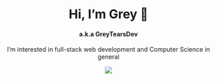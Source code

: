 <h1 align="center">Hi, I’m Grey 👋</h1>
<h4 align="center">a.k.a GreyTearsDev</h4>


<p align="center">I’m interested in full-stack web development and Computer Science in general</p>

<p align="center">
  <a href="https://skillicons.dev">
    <img src="https://skillicons.dev/icons?i=css,html,javascript,rust,react,nodejs,express,prisma,mysql,sqlite,postgres,mongodb,git,tailwind,styledcomponents,vite,vitest,webpack,jest&perline=8" />
  </a>
</p>



